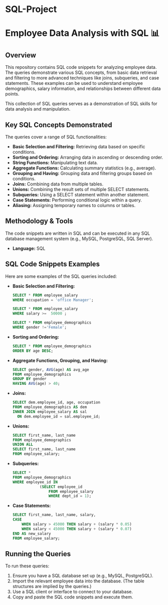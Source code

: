 # SQL-Project
#   Employee Data Analysis with SQL 📊

##   Overview

This repository contains SQL code snippets for analyzing employee data. The queries demonstrate various SQL concepts, from basic data retrieval and filtering to more advanced techniques like joins, subqueries, and case statements. These examples can be used to understand employee demographics, salary information, and relationships between different data points.

This collection of SQL queries serves as a demonstration of SQL skills for data analysis and manipulation.

##   Key SQL Concepts Demonstrated

The queries cover a range of SQL functionalities:

* **Basic Selection and Filtering:** Retrieving data based on specific conditions.
* **Sorting and Ordering:** Arranging data in ascending or descending order.
* **String Functions:** Manipulating text data.
* **Aggregate Functions:** Calculating summary statistics (e.g., average).
* **Grouping and Having:** Grouping data and filtering groups based on conditions.
* **Joins:** Combining data from multiple tables.
* **Unions:** Combining the result sets of multiple SELECT statements.
* **Subqueries:** Using a SELECT statement within another statement.
* **Case Statements:** Performing conditional logic within a query.
* **Aliasing:** Assigning temporary names to columns or tables.

##   Methodology & Tools

The code snippets are written in SQL and can be executed in any SQL database management system (e.g., MySQL, PostgreSQL, SQL Server).

* **Language:** SQL

##   SQL Code Snippets Examples

Here are some examples of the SQL queries included:

* **Basic Selection and Filtering:**

    ```sql
    SELECT * FROM employee_salary
    WHERE occupation = 'office Manager';

    SELECT * FROM employee_salary
    WHERE salary >=  50000 ;

    SELECT * FROM employee_demographics
    WHERE gender !='Female';
    ```

* **Sorting and Ordering:**

    ```sql
    SELECT * FROM employee_demographics
    ORDER BY age DESC;
    ```

* **Aggregate Functions, Grouping, and Having:**

    ```sql
    SELECT gender, AVG(age) AS avg_age
    FROM employee_demographics
    GROUP BY gender
    HAVING AVG(age) > 40;
    ```

* **Joins:**

    ```sql
    SELECT dem.employee_id, age, occupation
    FROM employee_demographics AS dem
    INNER JOIN employee_salary AS sal
      ON dem.employee_id = sal.employee_id;
    ```

* **Unions:**

    ```sql
    SELECT first_name, last_name
    FROM employee_demographics
    UNION ALL
    SELECT first_name, last_name
    FROM employee_salary;
    ```

* **Subqueries:**

    ```sql
    SELECT *
    FROM employee_demographics
    WHERE employee_id IN 
                (SELECT employee_id
                    FROM employee_salary
                    WHERE dept_id = 1);
    ```

* **Case Statements:**

    ```sql
    SELECT first_name, last_name, salary,
    CASE
        WHEN salary > 45000 THEN salary + (salary * 0.05)
        WHEN salary < 45000 THEN salary + (salary * 0.07)
    END AS new_salary
    FROM employee_salary;
    ```

##   Running the Queries

To run these queries:

1.  Ensure you have a SQL database set up (e.g., MySQL, PostgreSQL).
2.  Import the relevant employee data into the database.  (The table structures are implied by the queries.)
3.  Use a SQL client or interface to connect to your database.
4.  Copy and paste the SQL code snippets and execute them.
